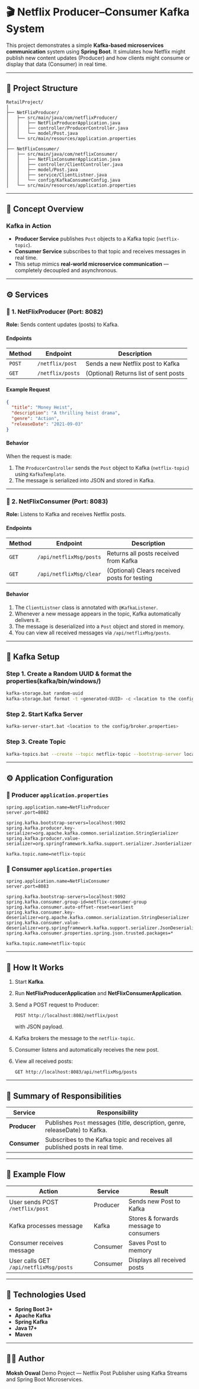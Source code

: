 # 🎬 Netflix Producer–Consumer Kafka System

This project demonstrates a simple **Kafka-based microservices communication** system using **Spring Boot**.
It simulates how Netflix might publish new content updates (Producer) and how clients might consume or display that data (Consumer) in real time.

---

## 📁 Project Structure

```
RetailProject/
│
├── NetFlixProducer/
│   ├── src/main/java/com/netflixProducer/
│   │   ├── NetFlixProducerApplication.java
│   │   ├── controller/ProducerController.java
│   │   └── model/Post.java
│   └── src/main/resources/application.properties
│
├── NetFlixConsumer/
│   ├── src/main/java/com/netflixConsumer/
│   │   ├── NetFlixConsumerApplication.java
│   │   ├── controller/ClientController.java
│   │   ├── model/Post.java
│   │   ├── service/ClientListner.java
│   │   └── config/KafkaConsumerConfig.java
│   └── src/main/resources/application.properties
```

---

## 🧠 Concept Overview

### Kafka in Action

* **Producer Service** publishes `Post` objects to a Kafka topic (`netflix-topic`).
* **Consumer Service** subscribes to that topic and receives messages in real time.
* This setup mimics **real-world microservice communication** — completely decoupled and asynchronous.

---

## ⚙️ Services

### 🧾 1. NetFlixProducer (Port: 8082)

**Role:** Sends content updates (posts) to Kafka.

#### Endpoints

| Method | Endpoint         | Description                           |
| ------ | ---------------- | ------------------------------------- |
| `POST` | `/netflix/post`  | Sends a new Netflix post to Kafka     |
| `GET`  | `/netflix/posts` | (Optional) Returns list of sent posts |

#### Example Request

```json
{
  "title": "Money Heist",
  "description": "A thrilling heist drama",
  "genre": "Action",
  "releaseDate": "2021-09-03"
}
```

#### Behavior

When the request is made:

1. The `ProducerController` sends the `Post` object to Kafka (`netflix-topic`) using `KafkaTemplate`.
2. The message is serialized into JSON and stored in Kafka.

---

### 📡 2. NetFlixConsumer (Port: 8083)

**Role:** Listens to Kafka and receives Netflix posts.

#### Endpoints

| Method | Endpoint                | Description                                  |
| ------ | ----------------------- | -------------------------------------------- |
| `GET`  | `/api/netflixMsg/posts` | Returns all posts received from Kafka        |
| `GET`  | `/api/netflixMsg/clear` | (Optional) Clears received posts for testing |

#### Behavior

1. The `ClientListner` class is annotated with `@KafkaListener`.
2. Whenever a new message appears in the topic, Kafka automatically delivers it.
3. The message is deserialized into a `Post` object and stored in memory.
4. You can view all received messages via `/api/netflixMsg/posts`.

---

## 🧩 Kafka Setup

### Step 1. Create a Random UUID & format the properties(kafka/bin/windows/)

```bash
kafka-storage.bat random-uuid
kafka-storage.bat format -t <generated-UUID> -c <location to the config/broker.properties>
```

### Step 2. Start Kafka Server

```bash
kafka-server-start.bat <location to the config/broker.properties>
```

### Step 3. Create Topic

```bash
kafka-topics.bat --create --topic netflix-topic --bootstrap-server localhost:9092
```

---

## ⚙️ Application Configuration

### 🧾 Producer `application.properties`

```properties
spring.application.name=NetFlixProducer
server.port=8082

spring.kafka.bootstrap-servers=localhost:9092
spring.kafka.producer.key-serializer=org.apache.kafka.common.serialization.StringSerializer
spring.kafka.producer.value-serializer=org.springframework.kafka.support.serializer.JsonSerializer

kafka.topic.name=netflix-topic
```

### 📡 Consumer `application.properties`

```properties
spring.application.name=NetFlixConsumer
server.port=8083

spring.kafka.bootstrap-servers=localhost:9092
spring.kafka.consumer.group-id=netflix-consumer-group
spring.kafka.consumer.auto-offset-reset=earliest
spring.kafka.consumer.key-deserializer=org.apache.kafka.common.serialization.StringDeserializer
spring.kafka.consumer.value-deserializer=org.springframework.kafka.support.serializer.JsonDeserializer
spring.kafka.consumer.properties.spring.json.trusted.packages=*

kafka.topic.name=netflix-topic
```

---

## 🔄 How It Works

1. Start **Kafka**.
2. Run **NetFlixProducerApplication** and **NetFlixConsumerApplication**.
3. Send a POST request to Producer:

   ```
   POST http://localhost:8082/netflix/post
   ```

   with JSON payload.
4. Kafka brokers the message to the `netflix-topic`.
5. Consumer listens and automatically receives the new post.
6. View all received posts:

   ```
   GET http://localhost:8083/api/netflixMsg/posts
   ```

---

## 🧠 Summary of Responsibilities

| Service      | Responsibility                                                               |
| ------------ | ---------------------------------------------------------------------------- |
| **Producer** | Publishes `Post` messages (title, description, genre, releaseDate) to Kafka. |
| **Consumer** | Subscribes to the Kafka topic and receives all published posts in real time. |

---

## 🧪 Example Flow

| Action                                 | Service  | Result                                 |
| -------------------------------------- | -------- | -------------------------------------- |
| User sends POST `/netflix/post`        | Producer | Sends new Post to Kafka                |
| Kafka processes message                | Kafka    | Stores & forwards message to consumers |
| Consumer receives message              | Consumer | Saves Post to memory                   |
| User calls GET `/api/netflixMsg/posts` | Consumer | Displays all received posts            |

---

## 🚀 Technologies Used

* **Spring Boot 3+**
* **Apache Kafka**
* **Spring Kafka**
* **Java 17+**
* **Maven**

---

## 👨‍💻 Author

**Moksh Oswal**
Demo Project — Netflix Post Publisher using Kafka Streams and Spring Boot Microservices.
